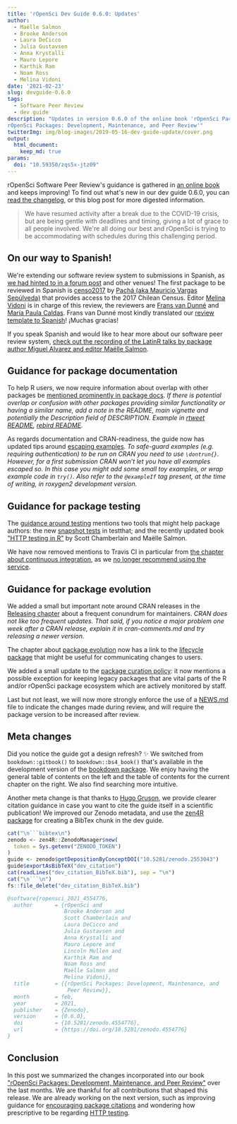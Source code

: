 ```yaml
---
title: 'rOpenSci Dev Guide 0.6.0: Updates'
author:
  - Maëlle Salmon
  - Brooke Anderson
  - Laura DeCicco
  - Julia Gustavsen
  - Anna Krystalli
  - Mauro Lepore
  - Karthik Ram
  - Noam Ross
  - Melina Vidoni
date: '2021-02-23'
slug: devguide-0.6.0
tags:
  - Software Peer Review
  - dev guide
description: "Updates in version 0.6.0 of the online book 'rOpenSci Packages: Development, Maintenance, and Peer Review
rOpenSci Packages: Development, Maintenance, and Peer Review'"
twitterImg: img/blog-images/2019-05-16-dev-guide-update/cover.png
output: 
  html_document:
    keep_md: true
params:
  doi: "10.59350/zqs5x-jtz09"
---
```


rOpenSci Software Peer Review's guidance is gathered in [an online book](https://devguide.ropensci.org/) and keeps improving!
To find out what's new in our dev guide 0.6.0, you can [read the changelog](https://devguide.ropensci.org/booknews.html), 
or this blog post for more digested information.

> We have resumed activity after a break due to the COVID-19 crisis, but are being gentle with deadlines and timing, giving a lot of grace to all people involved. We're all doing our best and rOpenSci is trying to be accommodating with schedules during this challenging period.

## On our way to Spanish!

We're extending our software review system to submissions in Spanish, as [we had hinted to in a forum post](https://discuss.ropensci.org/t/language-documentation-for-a-package/2221/3) and other venues!
The first package to be reviewed in Spanish is [
censo2017](https://github.com/ropensci/software-review/issues/414) by [Pachá (aka Mauricio Vargas Sepúlveda)](/author/pachá-aka-mauricio-vargas-sepúlveda/) that provides access to the 2017 Chilean Census.
Editor [Melina Vidoni](/blog/2019/01/31/more_editors/) is in charge of this review, the reviewers are [Frans van Dunné](https://github.com/FvD) and [María Paula Caldas](https://www.mpaulacaldas.com/).
Frans van Dunné most kindly translated our [review template to Spanish](https://devguide.ropensci.org/reviewtemplatees.html)!
¡Muchas gracias!

If you speak Spanish and would like to hear more about our software peer review system, [check out the recording of the LatinR talks by package author Miguel Alvarez and editor Maëlle Salmon](/events/latinr-2020/).

## Guidance for package documentation

To help R users, we now require information about overlap with other packages be [mentioned prominently in package docs](https://devguide.ropensci.org/building.html#general).
_If there is potential overlap or confusion with other packages providing similar functionality or having a similar name, add a note in the README, main vignette and potentially the Description field of DESCRIPTION. Example in [rtweet README](https://docs.ropensci.org/rtweet/), [rebird README](https://docs.ropensci.org/rebird/#auk-vs-rebird)._

As regards documentation and CRAN-readiness, the guide now has updated tips around [escaping examples](https://devguide.ropensci.org/building.html#examples).
_To safe-guard examples (e.g. requiring authentication) to be run on CRAN you need to use `\dontrun{}`. However, for a first submission CRAN won’t let you have all examples escaped so. In this case you might add some small toy examples, or wrap example code in `try()`. Also refer to the `@exampleIf` tag present, at the time of writing, in roxygen2 development version._

## Guidance for package testing

The [guidance around testing](https://devguide.ropensci.org/building.html#testing) mentions two tools that might help package authors: the new [snapshot tests](https://testthat.r-lib.org/articles/snapshotting.html) in testthat; and the recently updated book ["HTTP testing in R"](/blog/2021/01/26/http-testing-book/) by Scott Chamberlain and Maëlle Salmon.

We have now removed mentions to Travis CI in particular from [the chapter about continuous integration](https://devguide.ropensci.org/ci.html), as we [no longer recommend using the service](/technotes/2020/11/19/moving-away-travis/).

## Guidance for package evolution

We added a small but important note around CRAN releases in the [Releasing chapter](https://devguide.ropensci.org/releasing.html#releasing-1) about a frequent conundrum for maintainers.
_CRAN does not like too frequent updates. That said, if you notice a major problem one week after a CRAN release, explain it in cran-comments.md and try releasing a newer version._

The chapter about [package evolution](https://devguide.ropensci.org/evolution.html) now has a link to the [lifecycle package](https://lifecycle.r-lib.org/articles/lifecycle.html) that might be useful for communicating changes to users.

We added a small update to the [package curation policy](https://devguide.ropensci.org/curationpolicy.html#legacy-acquired-packages): it now mentions a possible exception for keeping legacy packages that are vital parts of the R and/or rOpenSci package ecosystem which are actively monitored by staff. 

Last but not least, we will now more strongly enforce the use of a [NEWS.md](https://devguide.ropensci.org/releasing.html#news) file to indicate the changes made during review, and will require the package version to be increased after review.

## Meta changes

Did you notice the guide got a design refresh? :sparkles:
We switched from `bookdown::gitbook()` to `bookdown::bs4_book()` that's available in the development version of the [bookdown package](https://github.com/rstudio/bookdown/).
We enjoy having the general table of contents on the left and the table of contents for the current chapter on the right.
We also find searching more intuitive.

Another meta change is that thanks to [Hugo Gruson](https://github.com/Bisaloo), we provide clearer citation guidance in case you want to cite the guide itself in a scientific publication!
We improved our Zenodo metadata, and use the [zen4R package](https://github.com/eblondel/zen4R) for creating a BibTex chunk in the dev guide.


```r
cat("\n```bibtex\n")
zenodo <- zen4R::ZenodoManager$new(
  token = Sys.getenv("ZENODO_TOKEN")
)
guide <- zenodo$getDepositionByConceptDOI("10.5281/zenodo.2553043")
guide$exportAsBibTeX("dev_citation")
cat(readLines("dev_citation_BibTeX.bib"), sep = "\n")
cat("\n```\n")
fs::file_delete("dev_citation_BibTeX.bib")
```


```bibtex
@software{ropensci_2021_4554776,
  author       = {rOpenSci and
                  Brooke Anderson and
                  Scott Chamberlain and
                  Laura DeCicco and
                  Julia Gustavsen and
                  Anna Krystalli and
                  Mauro Lepore and
                  Lincoln Mullen and
                  Karthik Ram and
                  Noam Ross and
                  Maëlle Salmon and
                  Melina Vidoni},
  title        = {{rOpenSci Packages: Development, Maintenance, and 
                   Peer Review}},
  month        = feb,
  year         = 2021,
  publisher    = {Zenodo},
  version      = {0.6.0},
  doi          = {10.5281/zenodo.4554776},
  url          = {https://doi.org/10.5281/zenodo.4554776}
}

```

## Conclusion

In this post we summarized the changes incorporated into our book ["rOpenSci Packages: Development, Maintenance, and Peer Review"](https://devguide.ropensci.org/) over the last months. 
We are thankful for all contributions that shaped this release. 
We are already working on the next version, such as improving guidance for [encouraging package citations](/blog/2021/02/16/package-citation/) and wondering how prescriptive to be regarding [HTTP testing](/blog/2021/01/26/http-testing-book/).
